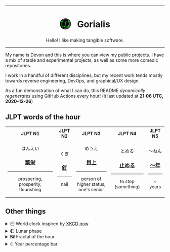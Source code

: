 ***

<h1 align="center">
<sub>
    <img src="readme/resources/avatar.png" height="36">
</sub>
&nbsp;
Gorialis
</h1>
<p align="center">
Hello! I like making tangible software.
</p>

***

My name is Devon and this is where you can view my public projects. I have a mix of stable and experimental projects, as well as some more comedic repositories.

I work in a handful of different disciplines, but my recent work tends mostly towards reverse engineering, DevOps, and graphical/UX design.

As a fun demonstration of what I can do, this README *dynamically regenerates* using GitHub Actions every hour! (it last updated at **21:06 UTC, 2020-12-26**)

<h2>JLPT words of the hour</h2>
<table>
    <tr>
        <th>JLPT N1</th>
        <th>JLPT N2</th>
        <th>JLPT N3</th>
        <th>JLPT N4</th>
        <th>JLPT N5</th>
    </tr>
    <tr>
        <td>
            <p align="center">はんえい</p>
            <h3 align="center"><b><a href="https://jisho.org/search/%E7%B9%81%E6%A0%84">繁栄</a></b></h3>
            <hr>
            <p align="center">prospering,<wbr> prosperity,<wbr> flourishing</p>
        </td>
        <td>
            <p align="center">くぎ</p>
            <h3 align="center"><b><a href="https://jisho.org/search/%E9%87%98">釘</a></b></h3>
            <hr>
            <p align="center">nail</p>
        </td>
        <td>
            <p align="center">めうえ</p>
            <h3 align="center"><b><a href="https://jisho.org/search/%E7%9B%AE%E4%B8%8A">目上</a></b></h3>
            <hr>
            <p align="center">person of higher status;<br> one's senior</p>
        </td>
        <td>
            <p align="center">とめる</p>
            <h3 align="center"><b><a href="https://jisho.org/search/%E6%AD%A2%E3%82%81%E3%82%8B">止める</a></b></h3>
            <hr>
            <p align="center">to stop (something)</p>
        </td>
        <td>
            <p align="center">～ねん</p>
            <h3 align="center"><b><a href="https://jisho.org/search/%EF%BD%9E%E5%B9%B4">～年</a></b></h3>
            <hr>
            <p align="center">~ years</p>
        </td>
    </tr>
</table>

<h2>Other things</h2>
<details>
<summary>🕘  World clock inspired by <a href="https://xkcd.com/now">XKCD now</a></summary>

> <img src="generated/now.png" width="512">

</details>
<details>
<summary>🌔 Lunar phase</summary>

The moon is approximately 43.36% through its phase (Waxing Gibbous).

</details>
<details>
<summary>&#x1f5bc; Fractal of the hour</summary>

> <img src="generated/fractal.png" width="512">

</details>
<details>
<summary>&#x23f2; Year percentage bar</summary>
<pre><code>2020 [███████████████████▁] 98.60%</code></pre>
</details>
